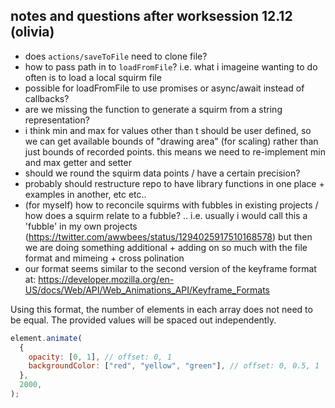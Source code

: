 
## notes and questions after worksession 12.12 (olivia)
- does `actions/saveToFile` need to clone file?
- how to pass path in to `loadFromFile`? i.e. what i imageine wanting to do often is to load a local squirm file
- possible for loadFromFile to use promises or async/await instead of callbacks?
- are we missing the function to generate a squirm from a string representation?
- i think min and max for values other than t should be user defined, so we can get available bounds of "drawing area" (for scaling) rather than just bounds of recorded points. this means we need to re-implement min and max getter and setter
- should we round the squirm data points / have a certain precision?
- probably should restructure repo to have library functions in one place + examples in another, etc etc..
- (for myself) how to reconcile squirms with fubbles in existing projects / how does a squirm relate to a fubble? .. i.e. usually i would call this a 'fubble' in my own projects (https://twitter.com/awwbees/status/1294025917510168578) but then we are doing something additional + adding on so much with the file format and mimeing + cross polination
- our format seems similar to the second version of the keyframe format at: https://developer.mozilla.org/en-US/docs/Web/API/Web_Animations_API/Keyframe_Formats

Using this format, the number of elements in each array does not need to be equal. The provided values will be spaced out independently.

```javascript
element.animate(
  {
    opacity: [0, 1], // offset: 0, 1
    backgroundColor: ["red", "yellow", "green"], // offset: 0, 0.5, 1
  },
  2000,
);
```
